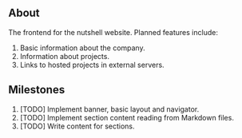 ## About

The frontend for the nutshell website. Planned features include:

1. Basic information about the company.
2. Information about projects.
3. Links to hosted projects in external servers.

## Milestones

1. [TODO] Implement banner, basic layout and navigator. 
2. [TODO] Implement section content reading from Markdown files.
3. [TODO] Write content for sections.
